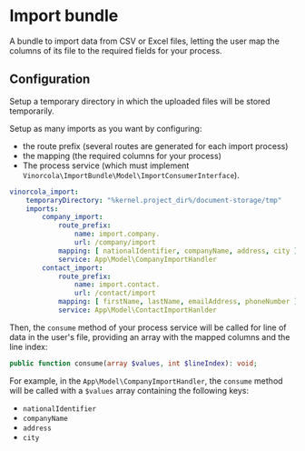 # Import bundle

A bundle to import data from CSV or Excel files, letting the user map the columns of its file to the required fields for your process.

## Configuration

Setup a temporary directory in which the uploaded files will be stored temporarily.

Setup as many imports as you want by configuring:

- the route prefix (several routes are generated for each import process)
- the mapping (the required columns for your process)
- The process service (which must implement `Vinorcola\ImportBundle\Model\ImportConsumerInterface`).

```yaml
vinorcola_import:
    temporaryDirectory: "%kernel.project_dir%/document-storage/tmp"
    imports:
        company_import:
            route_prefix:
                name: import.company.
                url: /company/import
            mapping: [ nationalIdentifier, companyName, address, city ]
            service: App\Model\CompanyImportHandler
        contact_import:
            route_prefix:
                name: import.contact.
                url: /contact/import
            mapping: [ firstName, lastName, emailAddress, phoneNumber ]
            service: App\Model\ContactImportHanlder
```

Then, the `consume` method of your process service will be called for line of data in the user's file, providing an array with the mapped columns and the line index:

```php
public function consume(array $values, int $lineIndex): void;
```

For example, in the `App\Model\CompanyImportHandler`, the `consume` method will be called with a `$values` array containing the following keys:

- `nationalIdentifier`
- `companyName`
- `address`
- `city`

